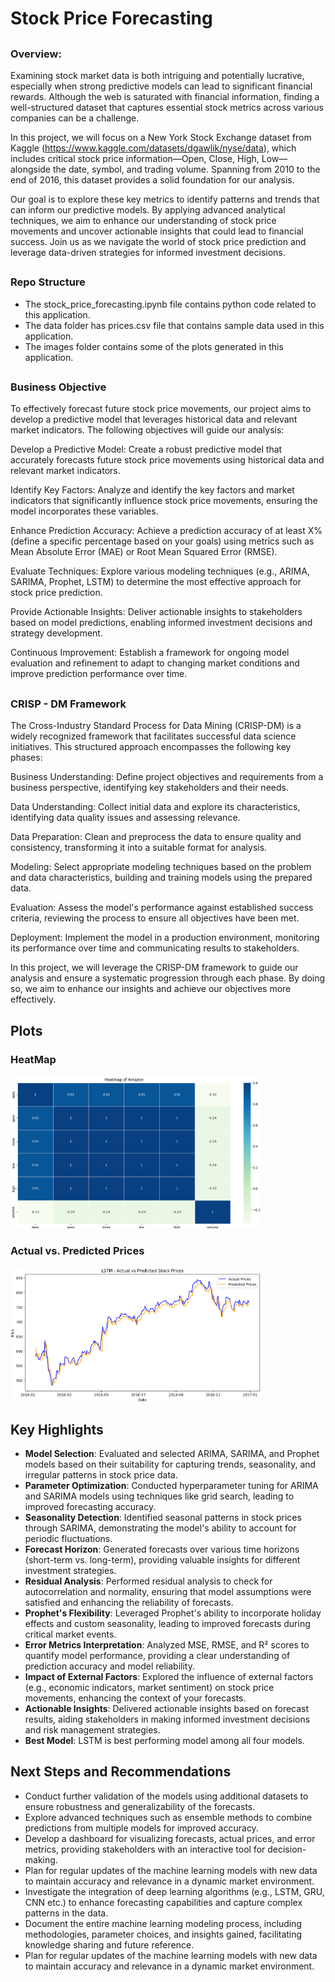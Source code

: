 ## <h1><b>Stock Price Forecasting</b></h1>

## <h3>Overview:</h3>
<p>
Examining stock market data is both intriguing and potentially lucrative, especially when strong predictive models can lead to significant financial rewards. Although the web is saturated with financial information, finding a well-structured dataset that captures essential stock metrics across various companies can be a challenge.

In this project, we will focus on a New York Stock Exchange dataset from Kaggle (https://www.kaggle.com/datasets/dgawlik/nyse/data), which includes critical stock price information—Open, Close, High, Low—alongside the date, symbol, and trading volume. Spanning from 2010 to the end of 2016, this dataset provides a solid foundation for our analysis.

Our goal is to explore these key metrics to identify patterns and trends that can inform our predictive models. By applying advanced analytical techniques, we aim to enhance our understanding of stock price movements and uncover actionable insights that could lead to financial success. Join us as we navigate the world of stock price prediction and leverage data-driven strategies for informed investment decisions.
</p>

## <h3>Repo Structure</h3>
* The stock_price_forecasting.ipynb file contains python code related to this application.
* The data folder has prices.csv file that contains sample data used in this application.
* The images folder contains some of the plots generated in this application.

## <h3>Business Objective</h3>
<p>
To effectively forecast future stock price movements, our project aims to develop a predictive model that leverages historical data and relevant market indicators. The following objectives will guide our analysis:

Develop a Predictive Model: Create a robust predictive model that accurately forecasts future stock price movements using historical data and relevant market indicators.

Identify Key Factors: Analyze and identify the key factors and market indicators that significantly influence stock price movements, ensuring the model incorporates these variables.

Enhance Prediction Accuracy: Achieve a prediction accuracy of at least X% (define a specific percentage based on your goals) using metrics such as Mean Absolute Error (MAE) or Root Mean Squared Error (RMSE).

Evaluate Techniques: Explore various modeling techniques (e.g., ARIMA, SARIMA, Prophet, LSTM) to determine the most effective approach for stock price prediction.

Provide Actionable Insights: Deliver actionable insights to stakeholders based on model predictions, enabling informed investment decisions and strategy development.

Continuous Improvement: Establish a framework for ongoing model evaluation and refinement to adapt to changing market conditions and improve prediction performance over time.
</p>

## <h3>CRISP - DM Framework</h3>
<p>
 The Cross-Industry Standard Process for Data Mining (CRISP-DM) is a widely recognized framework that facilitates successful data science initiatives. This structured approach encompasses the following key phases:

Business Understanding: Define project objectives and requirements from a business perspective, identifying key stakeholders and their needs.

Data Understanding: Collect initial data and explore its characteristics, identifying data quality issues and assessing relevance.

Data Preparation: Clean and preprocess the data to ensure quality and consistency, transforming it into a suitable format for analysis.

Modeling: Select appropriate modeling techniques based on the problem and data characteristics, building and training models using the prepared data.

Evaluation: Assess the model's performance against established success criteria, reviewing the process to ensure all objectives have been met.

Deployment: Implement the model in a production environment, monitoring its performance over time and communicating results to stakeholders.

In this project, we will leverage the CRISP-DM framework to guide our analysis and ensure a systematic progression through each phase. By doing so, we aim to enhance our insights and achieve our objectives more effectively. 
</p>

## Plots
### HeatMap
<img src="images/HeatMap.png" alt="Heatmap" width="400"/>

### Actual vs. Predicted Prices
<img src="images/LSTM_Actual_Vs_Predicted.png" alt="Actual Vs Predicted Prices" width="400"/>


## Key Highlights
*   **Model Selection**: Evaluated and selected ARIMA, SARIMA, and Prophet models based on their suitability for capturing trends, seasonality, and irregular patterns in stock price data.
*   **Parameter Optimization**: Conducted hyperparameter tuning for ARIMA and SARIMA models using techniques like grid search, leading to improved forecasting accuracy.
*   **Seasonality Detection**: Identified seasonal patterns in stock prices through SARIMA, demonstrating the model's ability to account for periodic fluctuations.
*   **Forecast Horizon**: Generated forecasts over various time horizons (short-term vs. long-term), providing valuable insights for different investment strategies.
*   **Residual Analysis**: Performed residual analysis to check for autocorrelation and normality, ensuring that model assumptions were satisfied and enhancing the reliability of forecasts.
*   **Prophet's Flexibility**: Leveraged Prophet's ability to incorporate holiday effects and custom seasonality, leading to improved forecasts during critical market events.
*   **Error Metrics Interpretation**: Analyzed MSE, RMSE, and R² scores to quantify model performance, providing a clear understanding of prediction accuracy and model reliability.
*   **Impact of External Factors**: Explored the influence of external factors (e.g., economic indicators, market sentiment) on stock price movements, enhancing the context of your forecasts.
*   **Actionable Insights**: Delivered actionable insights based on forecast results, aiding stakeholders in making informed investment decisions and risk management strategies.
*   **Best Model**: LSTM is best performing model among all four models.

## Next Steps and Recommendations
*   Conduct further validation of the models using additional datasets to ensure robustness and generalizability of the forecasts.
*   Explore advanced techniques such as ensemble methods to combine predictions from multiple models for improved accuracy.
*   Develop a dashboard for visualizing forecasts, actual prices, and error metrics, providing stakeholders with an interactive tool for decision-making.
*   Plan for regular updates of the machine learning models with new data to maintain accuracy and relevance in a dynamic market environment.
*   Investigate the integration of deep learning algorithms (e.g., LSTM, GRU, CNN etc.) to enhance forecasting capabilities and capture complex patterns in the data.
*   Document the entire machine learning modeling process, including methodologies, parameter choices, and insights gained, facilitating knowledge sharing and future reference.
*   Plan for regular updates of the machine learning models with new data to maintain accuracy and relevance in a dynamic market environment.

